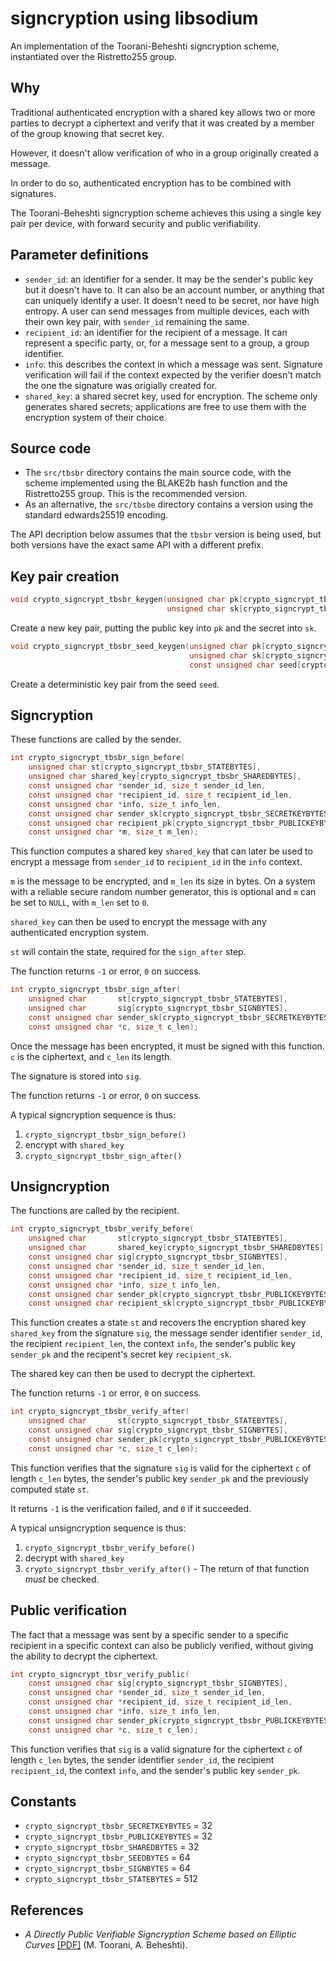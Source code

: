 # signcryption using libsodium

An implementation of the Toorani-Beheshti signcryption scheme, instantiated over the Ristretto255 group.

## Why

Traditional authenticated encryption with a shared key allows two or more parties to decrypt a ciphertext and verify that it was created by a member of the group knowing that secret key.

However, it doesn't allow verification of who in a group originally created a message.

In order to do so, authenticated encryption has to be combined with signatures.

The Toorani-Beheshti signcryption scheme achieves this using a single key pair per device, with forward security and public verifiability.

## Parameter definitions

- `sender_id`: an identifier for a sender. It may be the sender's public key but it doesn't have to. It can also be an account number, or anything that can uniquely identify a user. It doesn't need to be secret, nor have high entropy. A user can send messages from multiple devices, each with their own key pair, with `sender_id` remaining the same.
- `recipient_id`: an identifier for the recipient of a message. It can represent a specific party, or, for a message sent to a group, a group identifier.
- `info`: this describes the context in which a message was sent. Signature verification will fail if the context expected by the verifier doesn't match the one the signature was origially created for.
- `shared_key`: a shared secret key, used for encryption. The scheme only generates shared secrets; applications are free to use them with the encryption system of their choice.

## Source code

- The `src/tbsbr` directory contains the main source code, with the scheme implemented using the BLAKE2b hash function and the Ristretto255 group. This is the recommended version.
- As an alternative, the `src/tbsbe` directory contains a version using the standard edwards25519 encoding.

The API decription below assumes that the `tbsbr` version is being used, but both versions have the exact same API with a different prefix.

## Key pair creation

```c
void crypto_signcrypt_tbsbr_keygen(unsigned char pk[crypto_signcrypt_tbsbr_PUBLICKEYBYTES],
                                   unsigned char sk[crypto_signcrypt_tbsbr_SECRETKEYBYTES]);
```

Create a new key pair, putting the public key into `pk` and the secret into `sk`.

```c
void crypto_signcrypt_tbsbr_seed_keygen(unsigned char pk[crypto_signcrypt_tbsbr_PUBLICKEYBYTES],
                                        unsigned char sk[crypto_signcrypt_tbsbr_SECRETKEYBYTES],
                                        const unsigned char seed[crypto_signcrypt_tbsbr_SEEDBYTES]);
```

Create a deterministic key pair from the seed `seed`.

## Signcryption

These functions are called by the sender.

```c
int crypto_signcrypt_tbsbr_sign_before(
    unsigned char st[crypto_signcrypt_tbsbr_STATEBYTES],
    unsigned char shared_key[crypto_signcrypt_tbsbr_SHAREDBYTES],
    const unsigned char *sender_id, size_t sender_id_len,
    const unsigned char *recipient_id, size_t recipient_id_len,
    const unsigned char *info, size_t info_len,
    const unsigned char sender_sk[crypto_signcrypt_tbsbr_SECRETKEYBYTES],
    const unsigned char recipient_pk[crypto_signcrypt_tbsbr_PUBLICKEYBYTES],
    const unsigned char *m, size_t m_len);
```

This function computes a shared key `shared_key` that can later be used to encrypt a message from `sender_id` to `recipient_id` in the `info` context.

`m` is the message to be encrypted, and `m_len` its size in bytes. On a system with a reliable secure random number generator, this is optional and `m` can be set to `NULL`, with `m_len` set to `0`.

`shared_key` can then be used to encrypt the message with any authenticated encryption system.

`st` will contain the state, required for the `sign_after` step.

The function returns `-1` or error, `0` on success.

```c
int crypto_signcrypt_tbsbr_sign_after(
    unsigned char       st[crypto_signcrypt_tbsbr_STATEBYTES],
    unsigned char       sig[crypto_signcrypt_tbsbr_SIGNBYTES],
    const unsigned char sender_sk[crypto_signcrypt_tbsbr_SECRETKEYBYTES],
    const unsigned char *c, size_t c_len);
```

Once the message has been encrypted, it must be signed with this function. `c` is the ciphertext, and `c_len` its length.

The signature is stored into `sig`.

The function returns `-1` or error, `0` on success.

A typical signcryption sequence is thus:

1. `crypto_signcrypt_tbsbr_sign_before()`
2. encrypt with `shared_key`
3. `crypto_signcrypt_tbsbr_sign_after()`

## Unsigncryption

The functions are called by the recipient.

```c
int crypto_signcrypt_tbsbr_verify_before(
    unsigned char       st[crypto_signcrypt_tbsbr_STATEBYTES],
    unsigned char       shared_key[crypto_signcrypt_tbsbr_SHAREDBYTES],
    const unsigned char sig[crypto_signcrypt_tbsbr_SIGNBYTES],
    const unsigned char *sender_id, size_t sender_id_len,
    const unsigned char *recipient_id, size_t recipient_id_len,
    const unsigned char *info, size_t info_len,
    const unsigned char sender_pk[crypto_signcrypt_tbsbr_PUBLICKEYBYTES],
    const unsigned char recipient_sk[crypto_signcrypt_tbsbr_PUBLICKEYBYTES]);
```

This function creates a state `st` and recovers the encryption shared key `shared_key` from the signature `sig`, the message sender identifier `sender_id`, the recipient `recipient_len`, the context `info`, the sender's public key `sender_pk`  and the recipent's secret key `recipient_sk`.

The shared key can then be used to decrypt the ciphertext.

The function returns `-1` or error, `0` on success.

```c
int crypto_signcrypt_tbsbr_verify_after(
    unsigned char       st[crypto_signcrypt_tbsbr_STATEBYTES],
    const unsigned char sig[crypto_signcrypt_tbsbr_SIGNBYTES],
    const unsigned char sender_pk[crypto_signcrypt_tbsbr_PUBLICKEYBYTES],
    const unsigned char *c, size_t c_len);
```

This function verifies that the signature `sig` is valid for the ciphertext `c` of length `c_len` bytes, the sender's public key `sender_pk` and the previously computed state `st`.

It returns `-1` is the verification failed, and `0` if it succeeded.

A typical unsigncryption sequence is thus:

1. `crypto_signcrypt_tbsbr_verify_before()`
2. decrypt with `shared_key`
3. `crypto_signcrypt_tbsbr_verify_after()` - The return of that function *must* be checked.

## Public verification

The fact that a message was sent by a specific sender to a specific recipient in a specific context can also be publicly verified, without giving the ability to decrypt the ciphertext.

```c
int crypto_signcrypt_tbsr_verify_public(
    const unsigned char sig[crypto_signcrypt_tbsbr_SIGNBYTES],
    const unsigned char *sender_id, size_t sender_id_len,
    const unsigned char *recipient_id, size_t recipient_id_len,
    const unsigned char *info, size_t info_len,
    const unsigned char sender_pk[crypto_signcrypt_tbsbr_PUBLICKEYBYTES],
    const unsigned char *c, size_t c_len);
```

This function verifies that `sig` is a valid signature for the ciphertext `c` of length `c_len` bytes, the sender identifier `sender_id`, the recipient `recipient_id`, the context `info`, and the sender's public key `sender_pk`.

## Constants

- `crypto_signcrypt_tbsbr_SECRETKEYBYTES` = 32
- `crypto_signcrypt_tbsbr_PUBLICKEYBYTES` = 32
- `crypto_signcrypt_tbsbr_SHAREDBYTES` = 32
- `crypto_signcrypt_tbsbr_SEEDBYTES` = 64
- `crypto_signcrypt_tbsbr_SIGNBYTES` = 64
- `crypto_signcrypt_tbsbr_STATEBYTES` = 512

## References

- _A Directly Public Verifiable Signcryption Scheme based on Elliptic Curves_ [[PDF]](https://arxiv.org/ftp/arxiv/papers/1002/1002.3316.pdf) (M. Toorani, A. Beheshti).
